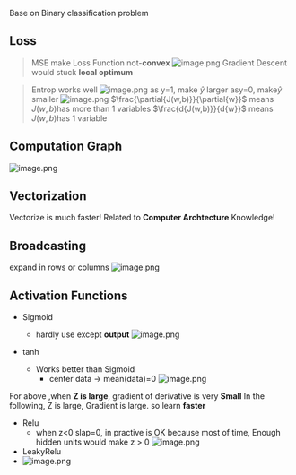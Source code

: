 Base on Binary classification problem

## Loss
>MSE make Loss Function not-**convex**
![image.png](https://i.loli.net/2021/09/11/vKsUEXkiJj3MA9l.png)
Gradient Descent would stuck **local optimum**

>Entrop works well
![image.png](https://i.loli.net/2021/09/11/o5964d2SmahRZUV.png)
as y=1, make $\hat{y}$ larger
asy=0, make$\hat{y}$ smaller
![image.png](https://i.loli.net/2021/09/11/twJSiBsguRXyLNY.png)
$\frac{\partial{J(w,b)}}{\partial{w}}$ means ${J(w,b)}$has more than 1 variables
$\frac{d{J(w,b)}}{d{w}}$ means ${J(w,b)}$has 1 variable

## Computation Graph
![image.png](https://i.loli.net/2021/09/11/D9q1GJWCHA45oOk.png)

## Vectorization
Vectorize is much faster! 
Related to **Computer Archtecture** Knowledge!

## Broadcasting
expand in rows or columns
![image.png](https://i.loli.net/2021/09/11/4MBJTU9grXREdCa.png)

## Activation Functions

- Sigmoid
  - hardly use except **output**
    ![image.png](https://i.loli.net/2021/09/11/FamNTMgA4h2p5Q8.png)

- tanh
  - Works better than Sigmoid
    - center data -> mean(data)=0
    ![image.png](https://i.loli.net/2021/09/11/ZyvIEqlXiJ91ar8.png)

For above ,when **Z is large**, gradient of derivative is very **Small**
In the following, Z is large, Gradient is large. so learn **faster**
- Relu
  - when z<0 slap=0, in practive is OK because most of time, Enough hidden units would make z > 0
    ![image.png](https://i.loli.net/2021/09/11/HLW8jq5xBVUpXdY.png)
- LeakyRelu
- ![image.png](https://i.loli.net/2021/09/11/PQpDHIalbNo3hFZ.png)